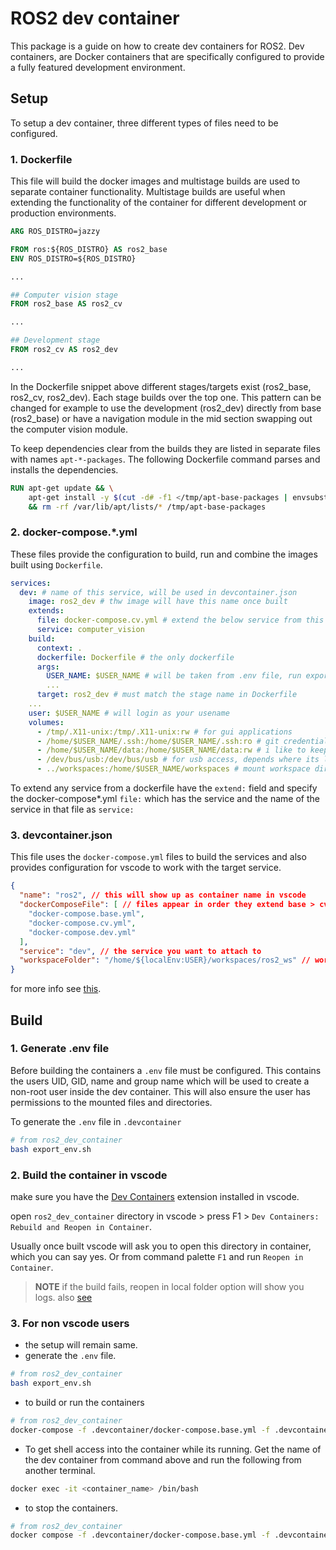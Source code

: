 # ROS2 dev container

This package is a guide on how to create dev containers for ROS2.
Dev containers, are Docker containers that are specifically configured to provide a fully featured development environment.

## Setup

To setup a dev container, three different types of files need to be configured.

### 1. Dockerfile

This file will build the docker images and multistage builds are used to separate container functionality.
Multistage builds are useful when extending the functionality of the container for different development or production environments.

```Dockerfile
ARG ROS_DISTRO=jazzy

FROM ros:${ROS_DISTRO} AS ros2_base
ENV ROS_DISTRO=${ROS_DISTRO}

...

## Computer vision stage
FROM ros2_base AS ros2_cv

...

## Development stage
FROM ros2_cv AS ros2_dev

...
```

In the Dockerfile snippet above different stages/targets exist (ros2_base, ros2_cv, ros2_dev). Each stage builds over the top one.
This pattern can be changed for example to use the development (ros2_dev) directly from base (ros2_base) or have a navigation module in the mid section swapping out the computer vision module.

To keep dependencies clear from the builds they are listed in separate files with names `apt-*-packages`.
The following Dockerfile command parses and installs the dependencies.

```Dockerfile
RUN apt-get update && \
    apt-get install -y $(cut -d# -f1 </tmp/apt-base-packages | envsubst) \
    && rm -rf /var/lib/apt/lists/* /tmp/apt-base-packages
```

### 2. docker-compose.*.yml

These files provide the configuration to build, run and combine the images built using `Dockerfile`.

```yaml
services:
  dev: # name of this service, will be used in devcontainer.json
    image: ros2_dev # thw image will have this name once built
    extends:
      file: docker-compose.cv.yml # extend the below service from this file
      service: computer_vision
    build:
      context: .
      dockerfile: Dockerfile # the only dockerfile
      args:
        USER_NAME: $USER_NAME # will be taken from .env file, run export_env.sh first
        ...
      target: ros2_dev # must match the stage name in Dockerfile
    ...
    user: $USER_NAME # will login as your usename
    volumes:
      - /tmp/.X11-unix:/tmp/.X11-unix:rw # for gui applications
      - /home/$USER_NAME/.ssh:/home/$USER_NAME/.ssh:ro # git credentials
      - /home/$USER_NAME/data:/home/$USER_NAME/data:rw # i like to keep data this way
      - /dev/bus/usb:/dev/bus/usb # for usb access, depends where its located
      - ../workspaces:/home/$USER_NAME/workspaces # mount workspace directory inside the container
```

To extend any service from a dockerfile have the `extend:` field and specify the docker-compose*.yml `file:` which has the service and the name of the service in that file as `service:`

### 3. devcontainer.json

This file uses the `docker-compose.yml` files to build the services and also provides configuration for vscode to work with the target service.

```json
{
  "name": "ros2", // this will show up as container name in vscode
  "dockerComposeFile": [ // files appear in order they extend base > cv > dev
    "docker-compose.base.yml",
    "docker-compose.cv.yml",
    "docker-compose.dev.yml"
  ],
  "service": "dev", // the service you want to attach to
  "workspaceFolder": "/home/${localEnv:USER}/workspaces/ros2_ws" // workspace dir to open by default inside your service
}
```

for more info see [this](https://code.visualstudio.com/docs/devcontainers/create-dev-container).

## Build

### 1. Generate .env file

Before building the containers a `.env` file must be configured. This contains the users UID, GID, name and group name which will be used to create a non-root user inside the dev container. This will also ensure the user has permissions to the mounted files and directories.

To generate the `.env` file in `.devcontainer`

```bash
# from ros2_dev_container
bash export_env.sh
```

### 2. Build the container in vscode

make sure you have the [Dev Containers](https://marketplace.visualstudio.com/items?itemName=ms-vscode-remote.remote-containers) extension installed in vscode.

open `ros2_dev_container` directory in vscode > press F1 > `Dev Containers: Rebuild and Reopen in Container`.

Usually once built vscode will ask you to open this directory in container, which you can say yes.
Or from command palette `F1` and run `Reopen in Container`.

> **NOTE** if the build fails, reopen in local folder option will show you logs. also [see](https://code.visualstudio.com/docs/devcontainers/create-dev-container#_full-configuration-edit-loop)

### 3. For non vscode users

- the setup will remain same.
- generate the `.env` file.

```bash
# from ros2_dev_container
bash export_env.sh
```

- to build or run the containers

```bash
# from ros2_dev_container
docker-compose -f .devcontainer/docker-compose.base.yml -f .devcontainer/docker-compose.cv.yml -f .devcontainer/docker-compose.dev.yml up -d
```

- To get shell access into the container while its running. Get the name of the dev container from command above and run the following from another terminal.

```bash
docker exec -it <container_name> /bin/bash
```

- to stop the containers.

```bash
# from ros2_dev_container
docker compose -f .devcontainer/docker-compose.base.yml -f .devcontainer/docker-compose.cv.yml -f .devcontainer/docker-compose.dev.yml down
```
